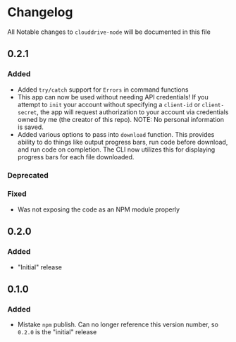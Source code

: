 # Changelog

All Notable changes to `clouddrive-node` will be documented in this file

## 0.2.1

### Added
- Added `try/catch` support for `Errors` in command functions
- This app can now be used without needing API credentials! If you attempt to `init` your account without specifying a `client-id` or `client-secret`, the app will request authorization to your account via credentials owned by me (the creator of this repo). NOTE: No personal information is saved.
- Added various options to pass into `download` function. This provides ability to do things like output progress bars, run code before download, and run code on completion. The CLI now utilizes this for displaying progress bars for each file downloaded.

### Deprecated

### Fixed
- Was not exposing the code as an NPM module properly

## 0.2.0

### Added
- "Initial" release

## 0.1.0

### Added
- Mistake `npm` publish. Can no longer reference this version number, so `0.2.0` is the "initial" release